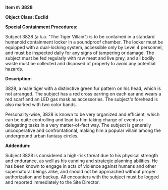 **Item #: 3828**

**Object Class: Euclid**

**Special Containment Procedures:** 

Subject 3828 (a.k.a. "The Tiger Villain") is to be contained in a standard humanoid containment locker in a soundproof chamber. The locker must be equipped with a dual-locking system, accessible only by Level 4 personnel, and must be inspected daily for any signs of tampering or damage. The subject must be fed regularly with raw meat and live prey, and all bodily waste must be collected and disposed of properly to avoid any potential hazards.

**Description:**

3828, a male tiger with a distinctive green fur pattern on his head, which is not arranged. The subject has a red cross earring on each ear and wears a red scarf and an LED gas mask as accessories. The subject's forehead is also marked with two color bands.

Personality-wise, 3828 is known to be very organized and efficient, which can be quite controlling and lead to him taking charge of events or delegating tasks in a very matter-of-fact way. The subject is generally uncooperative and confrontational, making him a popular villain among the underground urban fantasy circles.

**Addendum:** 

Subject 3828 is considered a high-risk threat due to his physical strength and endurance, as well as his cunning and strategic planning abilities. He has been known to engage in acts of violence against humans and other supernatural beings alike, and should not be approached without proper authorization and backup. All encounters with the subject must be logged and reported immediately to the Site Director.